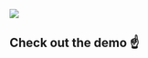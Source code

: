 [![](https://www.youtube.com/watch?v=K20I7nZBHJQ&ab_channel=Datascience_Enthusiast)](https://www.youtube.com/watch?v=K20I7nZBHJQ&ab_channel=Datascience_Enthusiast)
## Check out the demo ☝️
